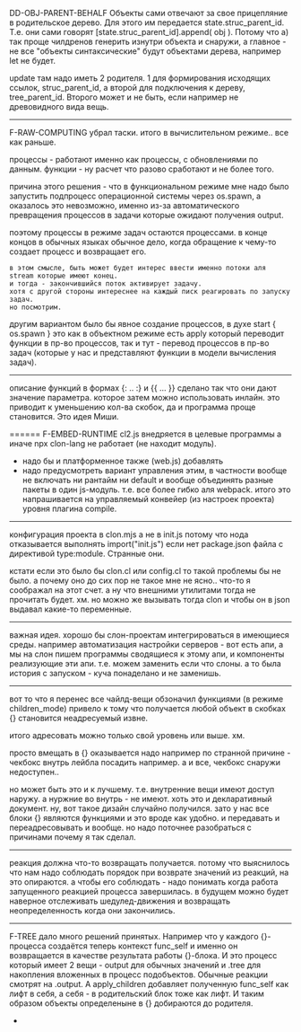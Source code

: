 DD-OBJ-PARENT-BEHALF
Объекты сами отвечают за свое прицепляние в родительское дерево. 
Для этого им передается state.struc_parent_id.
Т.е. они сами говорят [state.struc_parent_id].append( obj ). 
Потому что а) так проще чилдренов генерить изнутри объекта и снаружи,
а главное - не все "объекты синтаксические" будут объектами дерева, например let не будет.

update там надо иметь 2 родителя. 1 для формирования исходящих ссылок, struc_parent_id, а второй для подключения к дереву, tree_parent_id. Второго может и не быть, если например не древовидного вида вещь.

---
F-RAW-COMPUTING
убрал таски. итого в вычислительном режиме.. все как раньше.

процессы - работают именно как процессы, с обновлениями по данным.
функции - ну расчет что разово сработают и не более того.

причина этого решения - что в функциональном режиме мне надо было запустить подпроцесс операционной системы через os.spawn, а оказалось это невозможно, именно из-за автоматического превращения процессов в задачи которые ожидают получения output.

поэтому процессы в режиме задач остаются процессами. в конце концов в обычных языках обычное дело, когда обращение к чему-то создает процесс и возвращает его.

	в этом смысле, быть может будет интерес ввести именно потоки аля stream которые имеют конец.
	и тогда - закончившийся поток активирует задачу.
	хотя с другой стороны интереснее на каждый писк реагировать по запуску задач.
	но посмотрим.

другим вариантом было бы явное создание процессов, в духе start { os.spawn }
это как в объектном режиме есть apply который переводит функции в пр-во процессов,
так и тут - перевод процессов в пр-во задач (которые у нас и представляют функции в модели вычисления задач).

-----
описание функций в формах {: .. :} и {{ ... }} сделано так что они дают значение параметра.
которое затем можно использовать инлайн. 
это приводит к уменьшению кол-ва скобок, да и программа проще становится.
Это идея Миши.

======
F-EMBED-RUNTIME
cl2.js внедряется в целевые программы а иначе npx clon-lang не работает (не находит модуль).
+ надо бы и платформенное также (web.js) добавлять
+ надо предусмотреть вариант управления этим, в частности вообще не включать ни рантайм ни default и вообще объединять разные пакеты в один js-модуль. т.е. все более гибко аля webpack.
итого это напрашивается на управляемый конвейер (из настроек проекта) уровня плагина compile.
------------

конфигурация проекта в clon.mjs а не в init.js
потому что нода отказывается выполнять import("init.js") если нет package.json файла с директивой type:module. Странные они. 

кстати если это было бы clon.cl или config.cl то такой проблемы бы не было.
а почему оно до сих пор не такое мне не ясно.. что-то я соображал на этот счет.
а ну что внешними утилитами тогда не прочитать будет. хм. но можно же вызывать тогда clon и чтобы он в json выдавал какие-то переменные.

*******************
важная идея. хорошо бы слон-проектам интегрироваться в имеющиеся среды.
например автоматизация настройки серверов - вот есть апи,
а мы на слон пишем программы сводящиеся к этому апи,
и компоненты реализующие эти апи. т.е. можем заменить если что слоны.
а то была история с запуском - куча понаделано и не заменишь.

*******************
вот то что я перенес все чайлд-вещи обзоначил функциями (в режиме children_mode)
привело к тому что получается любой объект в скобках {} становится неадресуемый извне.

итого адресовать можно только свой уровень или выше. хм.

просто вмещать в {} оказывается надо например по странной причине - чекбокс внутрь лейбла посадить например. а и все, чекбокс снаружи недоступен..

но может быть это и к лучшему. т.е. внутренние вещи имеют доступ наружу. а нуржние во внутрь - не имеют. хоть это и декларативный документ. ну, вот такое дизайн случайно получился.
зато у нас все блоки {} являются функциями и это вроде как удобно.
и передавать и переадресовывать и вообще. но надо поточнее разобраться с причинами почему я так сделал.

************************
реакция должна что-то возвращать получается. потому что выяснилось что нам надо соблюдать порядок при возврате значений из реакций, на это опираются.
а чтобы его соблюдать - надо понимать когда работа запущенного реакцией процесса завершилась.
в будущем можно будет наверное отслеживать шедулед-движения и возвращать неопределенность когда они закончились.
************************
F-TREE дало много решений принятых. Например что у каждого {}-процесса создаётся теперь контекст func_self и именно он возвращается в качестве результата работы {}-блока. 
И это процесс который имеет 2 вещи - output для обычных значений и .tree для накопления вложенных в процесс подобъектов.
Обычные реакции смотрят на .output.
А apply_children добавляет полученную func_self как лифт в себя, а себя - в родительский блок тоже как лифт. И таким образом объекты определеныне в {} добираются до родителя.

*
